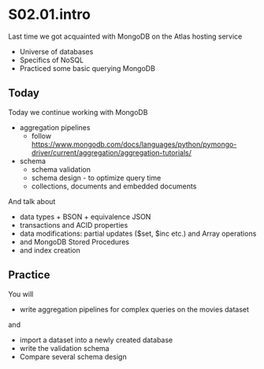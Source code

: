 # S02.01.intro

Last time we got acquainted with MongoDB on the Atlas hosting service

- Universe of databases
- Specifics of NoSQL
- Practiced some basic querying MongoDB

## Today

Today we continue working with MongoDB

- aggregation pipelines
  - follow https://www.mongodb.com/docs/languages/python/pymongo-driver/current/aggregation/aggregation-tutorials/
- schema
  - schema validation
  - schema design - to optimize query time
  - collections, documents and embedded documents

And talk about

- data types + BSON + equivalence JSON
- transactions and ACID properties
- data modifications: partial updates ($set, $inc etc.) and Array operations
- and MongoDB Stored Procedures
- and index creation

## Practice

You will

- write aggregation pipelines for complex queries on the movies dataset

and

- import a dataset into a newly created database
- write the validation schema
- Compare several schema design




